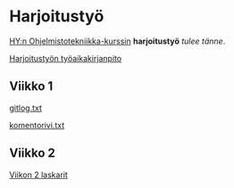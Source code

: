 # Harjoitustyö

[HY:n Ohjelmistotekniikka-kurssin](https://ohjelmistotekniikka-hy.github.io/) **harjoitustyö** *tulee tänne*.

[Harjoitustyön työaikakirjanpito](https://github.com/anuvirtane/ot-harjoitustyo/blob/main/tuntikirjanpito.txt)

## Viikko 1
[gitlog.txt](https://github.com/anuvirtane/ot-harjoitustyo/blob/main/laskarit/viikko1/gitlog.txt)

[komentorivi.txt](https://github.com/anuvirtane/ot-harjoitustyo/blob/main/laskarit/viikko1/komentorivi.txt)

## Viikko 2
[Viikon 2 laskarit](https://github.com/anuvirtane/ot-harjoitustyo/tree/main/laskarit/viikko2)
